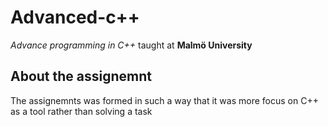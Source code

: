 # Advanced-c++
*Advance programming in C++* taught  at **Malmö University**

## About the assignemnt
The assignemnts was formed in such a way that it was more focus on C++ as a tool rather than solving a task
